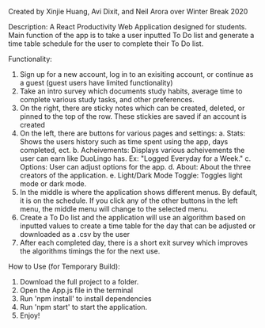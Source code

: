 Created by Xinjie Huang, Avi Dixit, and Neil Arora over Winter Break 2020

Description: 
A React Productivity Web Application designed for students. Main function of the app is to take a user inputted To Do list and generate a time table schedule for the user to complete their To Do list. 

Functionality:
1. Sign up for a new account, log in to an exisiting account, or continue as a guest (guest users have limited functionality)
2. Take an intro survey which documents study habits, average time to complete various study tasks, and other preferences.
3. On the right, there are sticky notes which can be created, deleted, or pinned to the top of the row. These stickies are saved if an account is created
4. On the left, there are buttons for various pages and settings:
   a. Stats: Shows the users history such as time spent using the app, days completed, ect.
   b. Acheivements: Displays various acheivements the user can earn like DuoLingo has. Ex: "Logged Everyday for a Week."
   c. Options: User can adjust options for the app.
   d. About: About the three creators of the application.
   e. Light/Dark Mode Toggle: Toggles light mode or dark mode.
5. In the middle is where the application shows different menus. By default, it is on the schedule. If you click any of the other buttons in the left menu, the middle menu will    change to the selected menu.
6. Create a To Do list and the application will use an algorithm based on inputted values to create a time table for the day that can be adjusted or downloaded as a .csv by the user
7. After each completed day, there is a short exit survey which improves the algorithms timings the for the next use.


How to Use (for Temporary Build):
1. Download the full project to a folder. 
2. Open the App.js file in the terminal
3. Run 'npm install' to install dependencies
4. Run 'npm start' to start the application.
5. Enjoy!

